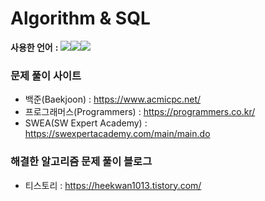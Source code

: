# Algorithm & SQL



**사용한 언어** **:** <img src="https://img.shields.io/badge/-Python-61DAFB?logo=python&logoColor=white&style=for-the-badge&color=blue"/><img src="https://img.shields.io/badge/-JavaScript-61DAFB?logo=JavaScript&logoColor=white&style=for-the-badge&color=yellow"/><img src="https://img.shields.io/badge/-MySQL-61DAFB?logo=MySQL&logoColor=black&style=for-the-badge&color=beige"/>

### 문제 풀이 사이트  

* 백준(Baekjoon) : https://www.acmicpc.net/
* 프로그래머스(Programmers) : https://programmers.co.kr/
* SWEA(SW Expert Academy) : https://swexpertacademy.com/main/main.do



### 해결한 알고리즘 문제 풀이 블로그

* 티스토리 : https://heekwan1013.tistory.com/ 